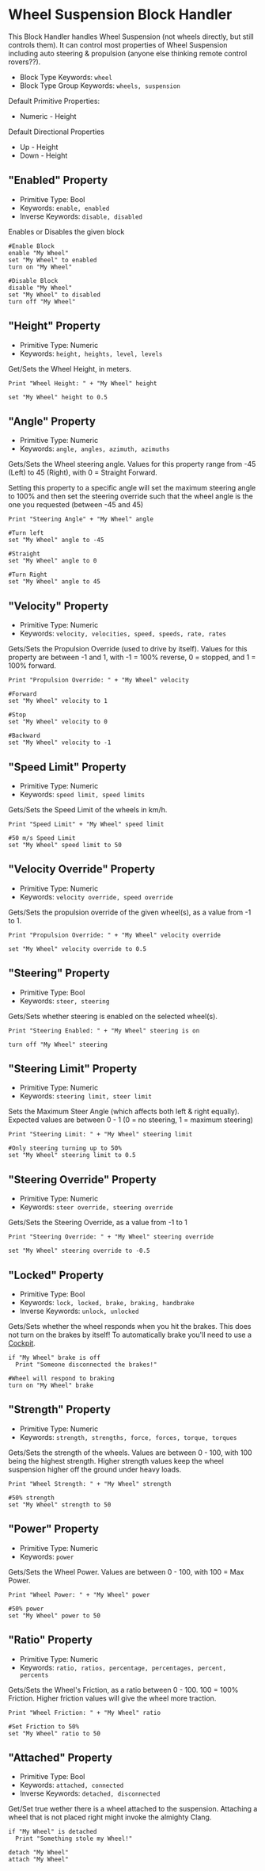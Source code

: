 ﻿# Wheel Suspension Block Handler
This Block Handler handles Wheel Suspension (not wheels directly, but still controls them).  It can control most properties of Wheel Suspension including auto steering & propulsion (anyone else thinking remote control rovers??).

* Block Type Keywords: ```wheel```
* Block Type Group Keywords: ```wheels, suspension```

Default Primitive Properties:
* Numeric - Height

Default Directional Properties
* Up - Height
* Down - Height

## "Enabled" Property
* Primitive Type: Bool
* Keywords: ```enable, enabled```
* Inverse Keywords: ```disable, disabled```

Enables or Disables the given block

```
#Enable Block
enable "My Wheel"
set "My Wheel" to enabled
turn on "My Wheel"

#Disable Block
disable "My Wheel"
set "My Wheel" to disabled
turn off "My Wheel"
```

## "Height" Property
* Primitive Type: Numeric
* Keywords: ```height, heights, level, levels```

Get/Sets the Wheel Height, in meters.

```
Print "Wheel Height: " + "My Wheel" height

set "My Wheel" height to 0.5
```

## "Angle" Property
* Primitive Type: Numeric
* Keywords: ```angle, angles, azimuth, azimuths```

Gets/Sets the Wheel steering angle. Values for this property range from -45 (Left) to 45 (Right), with 0 = Straight Forward.

Setting this property to a specific angle will set the maximum steering angle to 100% and then set the steering override such that the wheel angle is the one you requested (between -45 and 45)

```
Print "Steering Angle" + "My Wheel" angle

#Turn left
set "My Wheel" angle to -45

#Straight
set "My Wheel" angle to 0

#Turn Right
set "My Wheel" angle to 45
```

## "Velocity" Property
* Primitive Type: Numeric
* Keywords: ```velocity, velocities, speed, speeds, rate, rates```

Gets/Sets the Propulsion Override (used to drive by itself).  Values for this property are between -1 and 1, with -1 = 100% reverse, 0 = stopped, and 1 = 100% forward.

```
Print "Propulsion Override: " + "My Wheel" velocity

#Forward
set "My Wheel" velocity to 1

#Stop
set "My Wheel" velocity to 0

#Backward
set "My Wheel" velocity to -1
```

## "Speed Limit" Property
* Primitive Type: Numeric
* Keywords: ```speed limit, speed limits```

Gets/Sets the Speed Limit of the wheels in km/h.

```
Print "Speed Limit" + "My Wheel" speed limit

#50 m/s Speed Limit
set "My Wheel" speed limit to 50
```

## "Velocity Override" Property
* Primitive Type: Numeric
* Keywords: ```velocity override, speed override```

Gets/Sets the propulsion override of the given wheel(s), as a value from -1 to 1.

```
Print "Propulsion Override: " + "My Wheel" velocity override

set "My Wheel" velocity override to 0.5
```

## "Steering" Property
* Primitive Type: Bool
* Keywords: ```steer, steering```

Gets/Sets whether steering is enabled on the selected wheel(s).

```
Print "Steering Enabled: " + "My Wheel" steering is on

turn off "My Wheel" steering
```

## "Steering Limit" Property
* Primitive Type: Numeric
* Keywords: ```steering limit, steer limit```

Sets the Maximum Steer Angle (which affects both left & right equally).  Expected values are between 0 - 1 (0 = no steering, 1 = maximum steering)

```
Print "Steering Limit: " + "My Wheel" steering limit

#Only steering turning up to 50%
set "My Wheel" steering limit to 0.5
```

## "Steering Override" Property
* Primitive Type: Numeric
* Keywords: ```steer override, steering override```

Gets/Sets the Steering Override, as a value from -1 to 1

```
Print "Steering Override: " + "My Wheel" steering override

set "My Wheel" steering override to -0.5
```

## "Locked" Property
* Primitive Type: Bool
* Keywords: ```lock, locked, brake, braking, handbrake```
* Inverse Keywords: ```unlock, unlocked```

Gets/Sets whether the wheel responds when you hit the brakes.  This does not turn on the brakes by itself!  To automatically brake you'll need to use a [Cockpit](https://spaceengineers.merlinofmines.com/EasyCommands/blockHandlers/cockpit "Cockpit Handler").

```
if "My Wheel" brake is off
  Print "Someone disconnected the brakes!"

#Wheel will respond to braking
turn on "My Wheel" brake
```

## "Strength" Property
* Primitive Type: Numeric
* Keywords: ```strength, strengths, force, forces, torque, torques```

Gets/Sets the strength of the wheels.  Values are between 0 - 100, with 100 being the highest strength.  Higher strength values keep the wheel suspension higher off the ground under heavy loads.

```
Print "Wheel Strength: " + "My Wheel" strength

#50% strength
set "My Wheel" strength to 50
```

## "Power" Property
* Primitive Type: Numeric
* Keywords: ```power```

Gets/Sets the Wheel Power.  Values are between 0 - 100, with 100 = Max Power.

```
Print "Wheel Power: " + "My Wheel" power

#50% power
set "My Wheel" power to 50
```

## "Ratio" Property
* Primitive Type: Numeric
* Keywords: ```ratio, ratios, percentage, percentages, percent, percents```

Gets/Sets the Wheel's Friction, as a ratio between 0 - 100.  100 = 100% Friction.  Higher friction values will give the wheel more traction.

```
Print "Wheel Friction: " + "My Wheel" ratio

#Set Friction to 50%
set "My Wheel" ratio to 50
```

## "Attached" Property
* Primitive Type: Bool
* Keywords: ```attached, connected```
* Inverse Keywords: ```detached, disconnected```

Get/Set true wether there is a wheel attached to the suspension.
Attaching a wheel that is not placed right might invoke the almighty Clang.

```
if "My Wheel" is detached
  Print "Something stole my Wheel!"

detach "My Wheel"
attach "My Wheel"
```